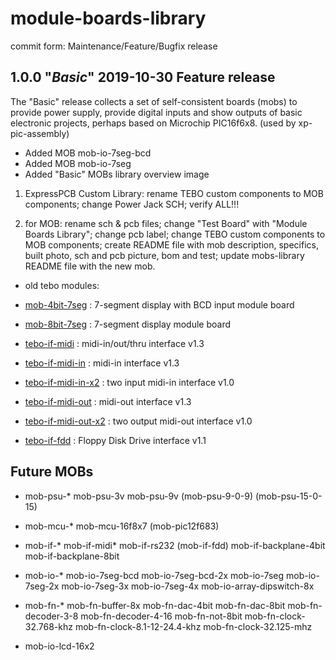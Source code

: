 # module-boards-library

commit form: Maintenance/Feature/Bugfix release


## 1.0.0 "*Basic*" 2019-10-30 Feature release
The "Basic" release collects a set of self-consistent boards (mobs) to provide power supply, provide digital inputs and show outputs of basic electronic projects, perhaps based on Microchip PIC16f6x8.
(used by xp-pic-assembly)
- Added MOB mob-io-7seg-bcd
- Added MOB mob-io-7seg
- Added "Basic" MOBs library overview image




1) ExpressPCB Custom Library:
	rename TEBO custom components to MOB components;
	change Power Jack SCH;
	verify ALL!!!

2) for MOB:
	rename sch & pcb files;
	change "Test Board" with "Module Boards Library";
	change pcb label;
	change TEBO custom components to MOB components;
	create README file with mob description, specifics, built photo, sch and pcb picture, bom and test;
	update mobs-library README file with the new mob.


- old tebo modules:
* [mob-4bit-7seg](mobs/mob-4bit-7seg/) : 7-segment display with BCD input module board
* [mob-8bit-7seg](mobs/mob-8bit-7seg/) : 7-segment display module board

* [tebo-if-midi](https://github.com/gos95-electronics/test-boards-library/tree/master/tebo-if-midi/) : midi-in/out/thru interface v1.3
* [tebo-if-midi-in](https://github.com/gos95-electronics/test-boards-library/tree/master/tebo-if-midi-in/) : midi-in interface v1.3
* [tebo-if-midi-in-x2](https://github.com/gos95-electronics/test-boards-library/tree/master/tebo-if-midi-in-x2/) : two input midi-in interface v1.0
* [tebo-if-midi-out](https://github.com/gos95-electronics/test-boards-library/tree/master/tebo-if-midi-out/) : midi-out interface v1.3
* [tebo-if-midi-out-x2](https://github.com/gos95-electronics/test-boards-library/tree/master/tebo-if-midi-out-x2/) : two output midi-out interface v1.0
* [tebo-if-fdd](https://github.com/gos95-electronics/test-boards-library/tree/master/tebo-if-fdd/) : Floppy Disk Drive interface v1.1


Future MOBs
-----------
- mob-psu-*
	mob-psu-3v
	mob-psu-9v
	(mob-psu-9-0-9)
	(mob-psu-15-0-15)
- mob-mcu-*
	mob-mcu-16f8x7
	(mob-pic12f683)
- mob-if-*
	mob-if-midi*
	mob-if-rs232
	(mob-if-fdd)
	mob-if-backplane-4bit
	mob-if-backplane-8bit	
- mob-io-*
	mob-io-7seg-bcd
	mob-io-7seg-bcd-2x
	mob-io-7seg
	mob-io-7seg-2x
	mob-io-7seg-3x
	mob-io-7seg-4x
	mob-io-array-dipswitch-8x
- mob-fn-*
	mob-fn-buffer-8x
	mob-fn-dac-4bit
	mob-fn-dac-8bit
	mob-fn-decoder-3-8
	mob-fn-decoder-4-16
	mob-fn-not-8bit
	mob-fn-clock-32.768-khz
	mob-fn-clock-8.1-12-24.4-khz
	mob-fn-clock-32.125-mhz

- mob-io-lcd-16x2